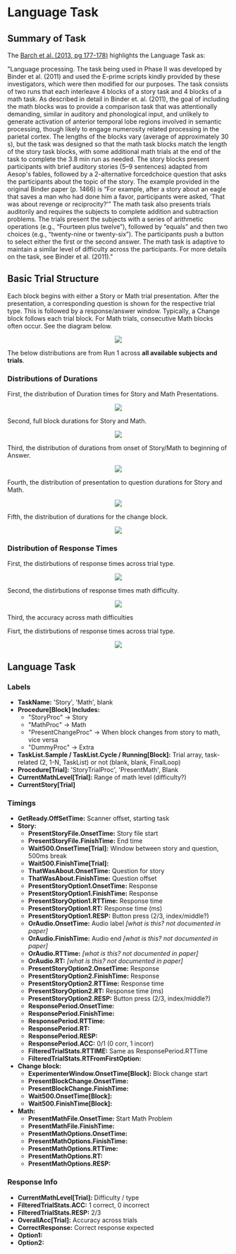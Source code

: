 # Language Task

## Summary of Task

The [Barch et al. (2013, pg 177-178)](https://www.sciencedirect.com/science/article/pii/S1053811913005272) highlights the Language Task as:


"Language processing. The task being used in Phase II was developed by Binder et al. (2011) and used the E-prime scripts kindly provided by these investigators, which were then modified for our purposes. The task consists of two runs that each interleave 4 blocks of a story task and 4 blocks of a math task. As described in detail in Binder et. al. (2011), the goal of including the math blocks was to provide a comparison task that was attentionally demanding, similar in auditory and phonological input, and unlikely to generate activation of anterior temporal lobe regions involved in semantic processing, though likely to engage numerosity related processing in the parietal cortex. The lengths of the blocks vary (average of approximately 30 s), but the task was designed so that the math task blocks match the length of the story task blocks, with some additional math trials at the end of the task to complete the 3.8 min run as needed. The story blocks present participants with brief auditory stories (5–9 sentences) adapted from Aesop's fables, followed by a 2-alternative forcedchoice question that asks the participants about the topic of the story. The example provided in the original Binder paper (p. 1466) is “For example, after a story about an eagle that saves a man who had done him a favor, participants were asked, ‘That was about revenge or reciprocity?’” The math task also presents trials auditorily and requires the subjects to complete addition and subtraction problems. The trials present the subjects with a series of arithmetic operations (e.g., “Fourteen plus twelve”), followed by “equals” and then two choices (e.g., “twenty-nine or twenty-six”). The participants push a button to select either the first or the second answer. The math task is adaptive to maintain a similar level of difficulty across the participants. For more details on the task, see Binder et al. (2011)."


## Basic Trial Structure
Each block begins with either a Story or Math trial presentation. After the presentation, a corresponding question is shown for the respective trial type. This is followed by a response/answer window. Typically, a Change block follows each trial block. For Math trials, consecutive Math blocks often occur. See the diagram below.

<div style="text-align: center;">
  <img src="./language_task_diagram.svg" />
</div>

The below distributions are from Run 1 across **all available subjects and trials**.

### Distributions of Durations

First, the distribution of Duration times for Story and Math Presentations.

<div style="text-align: center;">
  <img src="../imgs/task-language_run-run1_type-presentationduration.png" />
</div>

Second, full block durations for Story and Math.

<div style="text-align: center;">
  <img src="../imgs/task-language_run-run1_type-fullblockdurations.png" />
</div>

Third, the distribution of durations from onset of Story/Math to beginning of Answer.
<div style="text-align: center;">
  <img src="../imgs/task-language_run-run1_type-answerdurations.png" />
</div>

Fourth, the distribution of presentation to question durations for Story and Math.

<div style="text-align: center;">
  <img src="../imgs/task-language_run-run1_type-cuetoquestionduration.png" />
</div>

Fifth, the distribution of durations for the change block.
<div style="text-align: center;">
  <img src="../imgs/task-language_run-run1_type-cuetoquestionduration.png" />
</div>

### Distribution of Response Times

First, the distirbutions of response times across trial type.

<div style="text-align: center;">
  <img src="../imgs/task-language_run-run1_type-responsetimesdist.png" />
</div>

Second, the distirbutions of response times math difficulty.

<div style="text-align: center;">
  <img src="../imgs/task-language_run-run1_type-responsetimesmathdiff.png" />
</div>

Third, the accuracy across math difficulties

Fisrt, the distirbutions of response times across trial type.

<div style="text-align: center;">
  <img src="../imgs/task-language_run-run1_type-mathdiffaccuracy.png" />
</div>


## Language Task
### Labels
- **TaskName:** 'Story', 'Math', blank
- **Procedure[Block] Includes:**
  - "StoryProc" → Story
  - "MathProc" → Math
  - "PresentChangeProc" → When block changes from story to math, vice versa
  - "DummyProc" → Extra
- **TaskList.Sample / TaskList.Cycle / Running[Block]:** Trial array, task-related (2, 1-N, TaskList) or not (blank, blank, FinalLoop)
- **Procedure[Trial]:** 'StoryTrialProc', 'PresentMath', Blank
- **CurrentMathLevel[Trial]:** Range of math level (difficulty?)
- **CurrentStory[Trial]**

### Timings
- **GetReady.OffSetTime:** Scanner offset, starting task  
- **Story:**
  - **PresentStoryFile.OnsetTime:** Story file start 
  - **PresentStoryFile.FinishTime:** End time  
  - **Wait500.OnsetTime[Trial]:** Window between story and question, 500ms break  
  - **Wait500.FinishTime[Trial]:**  
  - **ThatWasAbout.OnsetTime:** Question for story  
  - **ThatWasAbout.FinishTime:** Question offset 
  - **PresentStoryOption1.OnsetTime:** Response  
  - **PresentStoryOption1.FinishTime:** Response 
  - **PresentStoryOption1.RTTime:** Response time  
  - **PresentStoryOption1.RT:** Response time (ms)  
  - **PresentStoryOption1.RESP:** Button press (2/3, index/middle?)
  - **OrAudio.OnsetTime:** Audio label   *[what is this? not documented in paper]*
  - **OrAudio.FinishTime:** Audio end   *[what is this? not documented in paper]*
  - **OrAudio.RTTime:**   *[what is this? not documented in paper]*
  - **OrAudio.RT:**   *[what is this? not documented in paper]*
  - **PresentStoryOption2.OnsetTime:** Response  
  - **PresentStoryOption2.FinishTime:** Response  
  - **PresentStoryOption2.RTTime:** Response time  
  - **PresentStoryOption2.RT:** Response time (ms)  
  - **PresentStoryOption2.RESP:** Button press (2/3, index/middle?)
  - **ResponsePeriod.OnsetTime:**  
  - **ResponsePeriod.FinishTime:** 
  - **ResponsePeriod.RTTime:**  
  - **ResponsePeriod.RT:**  
  - **ResponsePeriod.RESP:**
  - **ResponsePeriod.ACC:** 0/1 (0 corr, 1 incorr)
  - **FilteredTrialStats.RTTIME:** Same as ResponsePeriod.RTTime  
  - **FilteredTrialStats.RTFromFirstOption:**  
- **Change block:**
  - **ExperimenterWindow.OnsetTime[Block]:** Block change start  
  - **PresentBlockChange.OnsetTime:**  
  - **PresentBlockChange.FinishTime:** 
  - **Wait500.OnsetTime[Block]:**  
  - **Wait500.FinishTime[Block]:**  
- **Math:**
  - **PresentMathFile.OnsetTime:** Start Math Problem  
  - **PresentMathFile.FinishTime:** 
  - **PresentMathOptions.OnsetTime:** 
  - **PresentMathOptions.FinishTime:**  
  - **PresentMathOptions.RTTime:**  
  - **PresentMathOptions.RT:**  
  - **PresentMathOptions.RESP:**

### Response Info
- **CurrentMathLevel[Trial]:** Difficulty / type
- **FilteredTrialStats.ACC:** 1 correct, 0 incorrect
- **FilteredTrialStats.RESP:** 2/3
- **OverallAcc[Trial]:** Accuracy across trials
- **CorrectResponse:** Correct response expected
- **Option1:**
- **Option2:**